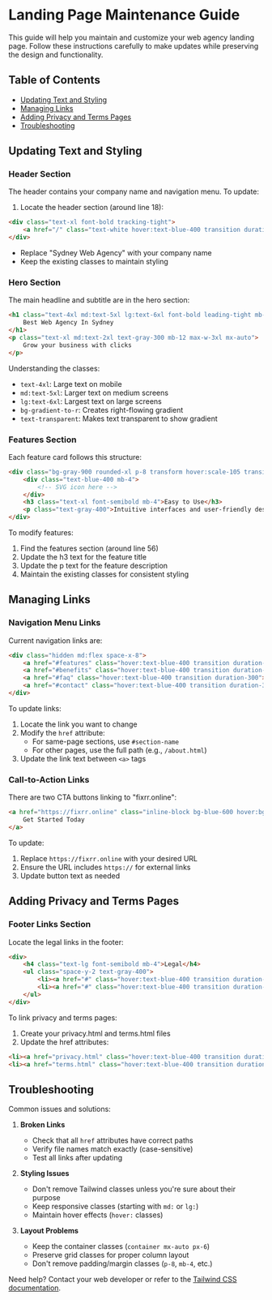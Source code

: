 # Landing Page Maintenance Guide

This guide will help you maintain and customize your web agency landing page. Follow these instructions carefully to make updates while preserving the design and functionality.

## Table of Contents
- [Updating Text and Styling](#updating-text-and-styling)
- [Managing Links](#managing-links)
- [Adding Privacy and Terms Pages](#adding-privacy-and-terms-pages)
- [Troubleshooting](#troubleshooting)

## Updating Text and Styling

### Header Section
The header contains your company name and navigation menu. To update:

1. Locate the header section (around line 18):
```html
<div class="text-xl font-bold tracking-tight">
    <a href="/" class="text-white hover:text-blue-400 transition duration-300">Sydney Web Agency</a>
</div>
```
- Replace "Sydney Web Agency" with your company name
- Keep the existing classes to maintain styling

### Hero Section
The main headline and subtitle are in the hero section:

```html
<h1 class="text-4xl md:text-5xl lg:text-6xl font-bold leading-tight mb-8 bg-gradient-to-r from-blue-400 to-purple-500 bg-clip-text text-transparent">
    Best Web Agency In Sydney
</h1>
<p class="text-xl md:text-2xl text-gray-300 mb-12 max-w-3xl mx-auto">
    Grow your business with clicks
</p>
```

Understanding the classes:
- `text-4xl`: Large text on mobile
- `md:text-5xl`: Larger text on medium screens
- `lg:text-6xl`: Largest text on large screens
- `bg-gradient-to-r`: Creates right-flowing gradient
- `text-transparent`: Makes text transparent to show gradient

### Features Section
Each feature card follows this structure:
```html
<div class="bg-gray-900 rounded-xl p-8 transform hover:scale-105 transition duration-300 shadow-lg hover:shadow-blue-500/10">
    <div class="text-blue-400 mb-4">
        <!-- SVG icon here -->
    </div>
    <h3 class="text-xl font-semibold mb-4">Easy to Use</h3>
    <p class="text-gray-400">Intuitive interfaces and user-friendly designs...</p>
</div>
```

To modify features:
1. Find the features section (around line 56)
2. Update the h3 text for the feature title
3. Update the p text for the feature description
4. Maintain the existing classes for consistent styling

## Managing Links

### Navigation Menu Links
Current navigation links are:
```html
<div class="hidden md:flex space-x-8">
    <a href="#features" class="hover:text-blue-400 transition duration-300">Features</a>
    <a href="#benefits" class="hover:text-blue-400 transition duration-300">Benefits</a>
    <a href="#faq" class="hover:text-blue-400 transition duration-300">FAQ</a>
    <a href="#contact" class="hover:text-blue-400 transition duration-300">Contact</a>
</div>
```

To update links:
1. Locate the link you want to change
2. Modify the `href` attribute:
   - For same-page sections, use `#section-name`
   - For other pages, use the full path (e.g., `/about.html`)
3. Update the link text between `<a>` tags

### Call-to-Action Links
There are two CTA buttons linking to "fixrr.online":
```html
<a href="https://fixrr.online" class="inline-block bg-blue-600 hover:bg-blue-700 text-white font-semibold px-8 py-4 rounded-lg transform hover:scale-105 transition duration-300 shadow-lg hover:shadow-blue-500/25">
    Get Started Today
</a>
```

To update:
1. Replace `https://fixrr.online` with your desired URL
2. Ensure the URL includes `https://` for external links
3. Update button text as needed

## Adding Privacy and Terms Pages

### Footer Links Section
Locate the legal links in the footer:
```html
<div>
    <h4 class="text-lg font-semibold mb-4">Legal</h4>
    <ul class="space-y-2 text-gray-400">
        <li><a href="#" class="hover:text-blue-400 transition duration-300">Privacy Policy</a></li>
        <li><a href="#" class="hover:text-blue-400 transition duration-300">Terms of Service</a></li>
    </ul>
</div>
```

To link privacy and terms pages:
1. Create your privacy.html and terms.html files
2. Update the href attributes:
```html
<li><a href="privacy.html" class="hover:text-blue-400 transition duration-300">Privacy Policy</a></li>
<li><a href="terms.html" class="hover:text-blue-400 transition duration-300">Terms of Service</a></li>
```

## Troubleshooting

Common issues and solutions:

1. **Broken Links**
   - Check that all `href` attributes have correct paths
   - Verify file names match exactly (case-sensitive)
   - Test all links after updating

2. **Styling Issues**
   - Don't remove Tailwind classes unless you're sure about their purpose
   - Keep responsive classes (starting with `md:` or `lg:`)
   - Maintain hover effects (`hover:` classes)

3. **Layout Problems**
   - Keep the container classes (`container mx-auto px-6`)
   - Preserve grid classes for proper column layout
   - Don't remove padding/margin classes (`p-8`, `mb-4`, etc.)

Need help? Contact your web developer or refer to the [Tailwind CSS documentation](https://tailwindcss.com/docs).